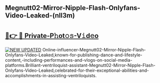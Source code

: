 ## Megnutt02-Mirror-Nipple-Flash-Onlyfans-Video-Leaked-(nll3m)


# <h2><a href="https://mediaupload.pro?-19M">🔗👉 🔴 Private-P𝚑ot𝚘𝚜-V𝚒d𝚎o</a></h2>

[![NEW UPDATED](https://i.imgur.com/0qMVB7G.gif)](https://mediaupload.pro?-19M)
Online-influencer-Megnutt02-Mirror-Nipple-Flash-Onlyfans-Video-Leaked,known-for-publishing-dance-and-lifestyle-content,-including-performances-and-vlogs-on-social-media-platforms.Brilliant-ventriloquist-assistant-Megnutt02-Mirror-Nipple-Flash-Onlyfans-Video-Leaked,celebrated-for-their-exceptional-abilities-and-accomplishments-in-assisting-ventriloquists.  